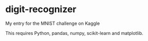 # digit-recognizer
My entry for the MNIST challenge on Kaggle

This requires Python, pandas, numpy, scikit-learn and matplotlib.
